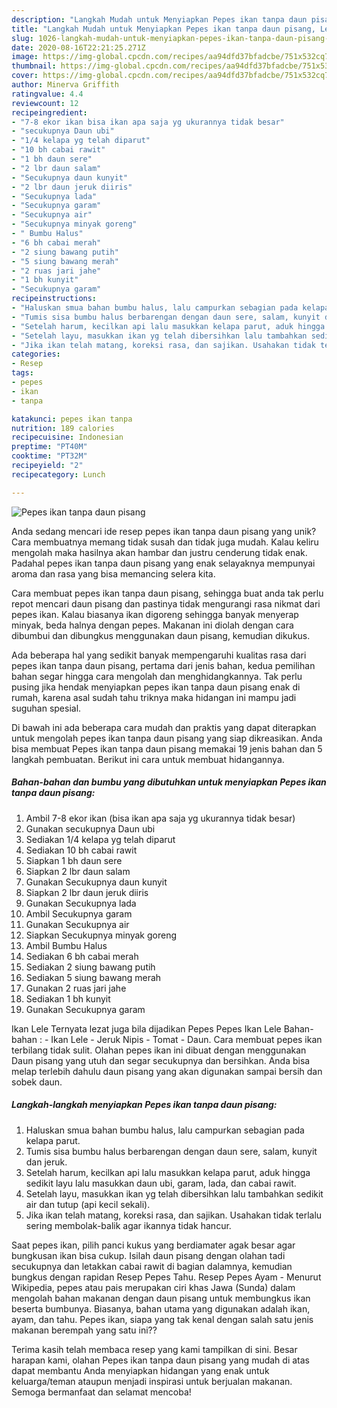 ```yaml
---
description: "Langkah Mudah untuk Menyiapkan Pepes ikan tanpa daun pisang, Lezat"
title: "Langkah Mudah untuk Menyiapkan Pepes ikan tanpa daun pisang, Lezat"
slug: 1026-langkah-mudah-untuk-menyiapkan-pepes-ikan-tanpa-daun-pisang-lezat
date: 2020-08-16T22:21:25.271Z
image: https://img-global.cpcdn.com/recipes/aa94dfd37bfadcbe/751x532cq70/pepes-ikan-tanpa-daun-pisang-foto-resep-utama.jpg
thumbnail: https://img-global.cpcdn.com/recipes/aa94dfd37bfadcbe/751x532cq70/pepes-ikan-tanpa-daun-pisang-foto-resep-utama.jpg
cover: https://img-global.cpcdn.com/recipes/aa94dfd37bfadcbe/751x532cq70/pepes-ikan-tanpa-daun-pisang-foto-resep-utama.jpg
author: Minerva Griffith
ratingvalue: 4.4
reviewcount: 12
recipeingredient:
- "7-8 ekor ikan bisa ikan apa saja yg ukurannya tidak besar"
- "secukupnya Daun ubi"
- "1/4 kelapa yg telah diparut"
- "10 bh cabai rawit"
- "1 bh daun sere"
- "2 lbr daun salam"
- "Secukupnya daun kunyit"
- "2 lbr daun jeruk diiris"
- "Secukupnya lada"
- "Secukupnya garam"
- "Secukupnya air"
- "Secukupnya minyak goreng"
- " Bumbu Halus"
- "6 bh cabai merah"
- "2 siung bawang putih"
- "5 siung bawang merah"
- "2 ruas jari jahe"
- "1 bh kunyit"
- "Secukupnya garam"
recipeinstructions:
- "Haluskan smua bahan bumbu halus, lalu campurkan sebagian pada kelapa parut."
- "Tumis sisa bumbu halus berbarengan dengan daun sere, salam, kunyit dan jeruk."
- "Setelah harum, kecilkan api lalu masukkan kelapa parut, aduk hingga sedikit layu lalu masukkan daun ubi, garam, lada, dan cabai rawit."
- "Setelah layu, masukkan ikan yg telah dibersihkan lalu tambahkan sedikit air dan tutup (api kecil sekali)."
- "Jika ikan telah matang, koreksi rasa, dan sajikan. Usahakan tidak terlalu sering membolak-balik agar ikannya tidak hancur."
categories:
- Resep
tags:
- pepes
- ikan
- tanpa

katakunci: pepes ikan tanpa 
nutrition: 189 calories
recipecuisine: Indonesian
preptime: "PT40M"
cooktime: "PT32M"
recipeyield: "2"
recipecategory: Lunch

---
```



![Pepes ikan tanpa daun pisang](https://img-global.cpcdn.com/recipes/aa94dfd37bfadcbe/751x532cq70/pepes-ikan-tanpa-daun-pisang-foto-resep-utama.jpg)

Anda sedang mencari ide resep pepes ikan tanpa daun pisang yang unik? Cara membuatnya memang tidak susah dan tidak juga mudah. Kalau keliru mengolah maka hasilnya akan hambar dan justru cenderung tidak enak. Padahal pepes ikan tanpa daun pisang yang enak selayaknya mempunyai aroma dan rasa yang bisa memancing selera kita.

Cara membuat pepes ikan tanpa daun pisang, sehingga buat anda tak perlu repot mencari daun pisang dan pastinya tidak mengurangi rasa nikmat dari pepes ikan. Kalau biasanya ikan digoreng sehingga banyak menyerap minyak, beda halnya dengan pepes. Makanan ini diolah dengan cara dibumbui dan dibungkus menggunakan daun pisang, kemudian dikukus.

Ada beberapa hal yang sedikit banyak mempengaruhi kualitas rasa dari pepes ikan tanpa daun pisang, pertama dari jenis bahan, kedua pemilihan bahan segar hingga cara mengolah dan menghidangkannya. Tak perlu pusing jika hendak menyiapkan pepes ikan tanpa daun pisang enak di rumah, karena asal sudah tahu triknya maka hidangan ini mampu jadi suguhan spesial.


Di bawah ini ada beberapa cara mudah dan praktis yang dapat diterapkan untuk mengolah pepes ikan tanpa daun pisang yang siap dikreasikan. Anda bisa membuat Pepes ikan tanpa daun pisang memakai 19 jenis bahan dan 5 langkah pembuatan. Berikut ini cara untuk membuat hidangannya.

<!--inarticleads1-->

##### Bahan-bahan dan bumbu yang dibutuhkan untuk menyiapkan Pepes ikan tanpa daun pisang:

1. Ambil 7-8 ekor ikan (bisa ikan apa saja yg ukurannya tidak besar)
1. Gunakan secukupnya Daun ubi
1. Sediakan 1/4 kelapa yg telah diparut
1. Sediakan 10 bh cabai rawit
1. Siapkan 1 bh daun sere
1. Siapkan 2 lbr daun salam
1. Gunakan Secukupnya daun kunyit
1. Siapkan 2 lbr daun jeruk diiris
1. Gunakan Secukupnya lada
1. Ambil Secukupnya garam
1. Gunakan Secukupnya air
1. Siapkan Secukupnya minyak goreng
1. Ambil  Bumbu Halus
1. Sediakan 6 bh cabai merah
1. Sediakan 2 siung bawang putih
1. Sediakan 5 siung bawang merah
1. Gunakan 2 ruas jari jahe
1. Sediakan 1 bh kunyit
1. Gunakan Secukupnya garam


Ikan Lele Ternyata lezat juga bila dijadikan Pepes Pepes Ikan Lele Bahan-bahan : - Ikan Lele - Jeruk Nipis - Tomat - Daun. Cara membuat pepes ikan terbilang tidak sulit. Olahan pepes ikan ini dibuat dengan menggunakan Daun pisang yang utuh dan segar secukupnya dan bersihkan. Anda bisa melap terlebih dahulu daun pisang yang akan digunakan sampai bersih dan sobek daun. 

<!--inarticleads2-->

##### Langkah-langkah menyiapkan Pepes ikan tanpa daun pisang:

1. Haluskan smua bahan bumbu halus, lalu campurkan sebagian pada kelapa parut.
1. Tumis sisa bumbu halus berbarengan dengan daun sere, salam, kunyit dan jeruk.
1. Setelah harum, kecilkan api lalu masukkan kelapa parut, aduk hingga sedikit layu lalu masukkan daun ubi, garam, lada, dan cabai rawit.
1. Setelah layu, masukkan ikan yg telah dibersihkan lalu tambahkan sedikit air dan tutup (api kecil sekali).
1. Jika ikan telah matang, koreksi rasa, dan sajikan. Usahakan tidak terlalu sering membolak-balik agar ikannya tidak hancur.


Saat pepes ikan, pilih panci kukus yang berdiamater agak besar agar bungkusan ikan bisa cukup. Isilah daun pisang dengan olahan tadi secukupnya dan letakkan cabai rawit di bagian dalamnya, kemudian bungkus dengan rapidan Resep Pepes Tahu. Resep Pepes Ayam - Menurut Wikipedia, pepes atau pais merupakan ciri khas Jawa (Sunda) dalam mengolah bahan makanan dengan daun pisang untuk membungkus ikan beserta bumbunya. Biasanya, bahan utama yang digunakan adalah ikan, ayam, dan tahu. Pepes ikan, siapa yang tak kenal dengan salah satu jenis makanan berempah yang satu ini?? 

Terima kasih telah membaca resep yang kami tampilkan di sini. Besar harapan kami, olahan Pepes ikan tanpa daun pisang yang mudah di atas dapat membantu Anda menyiapkan hidangan yang enak untuk keluarga/teman ataupun menjadi inspirasi untuk berjualan makanan. Semoga bermanfaat dan selamat mencoba!
